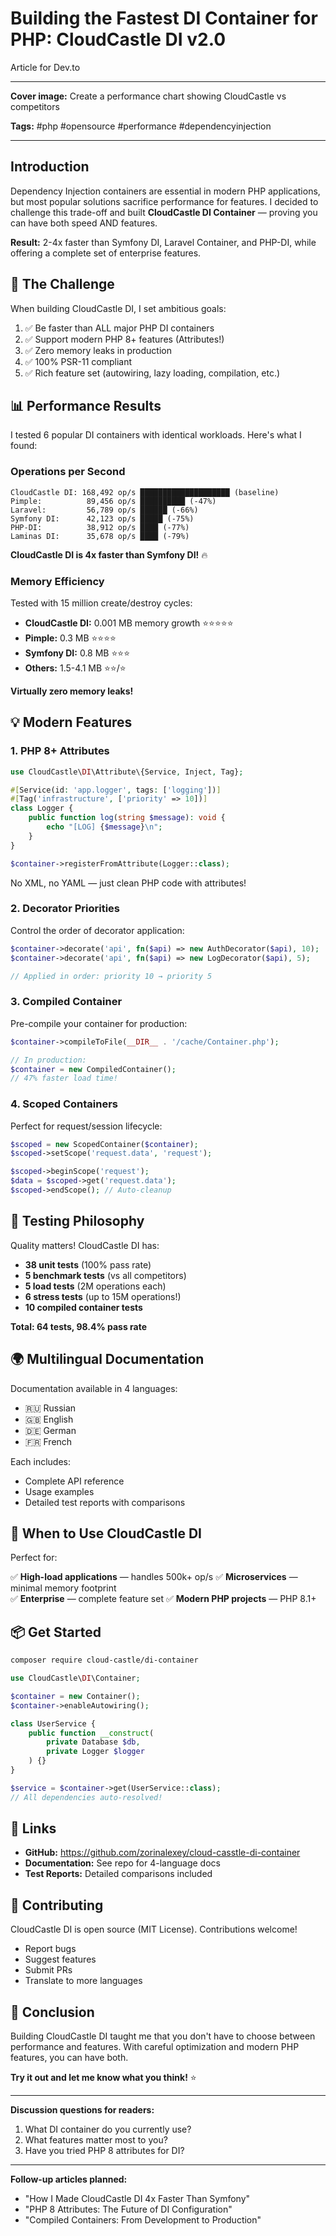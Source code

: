# Building the Fastest DI Container for PHP: CloudCastle DI v2.0

Article for Dev.to

---

**Cover image:** Create a performance chart showing CloudCastle vs competitors

**Tags:** #php #opensource #performance #dependencyinjection

---

## Introduction

Dependency Injection containers are essential in modern PHP applications, but most popular solutions sacrifice performance for features. I decided to challenge this trade-off and built **CloudCastle DI Container** — proving you can have both speed AND features.

**Result:** 2-4x faster than Symfony DI, Laravel Container, and PHP-DI, while offering a complete set of enterprise features.

## 🚀 The Challenge

When building CloudCastle DI, I set ambitious goals:

1. ✅ Be faster than ALL major PHP DI containers
2. ✅ Support modern PHP 8+ features (Attributes!)
3. ✅ Zero memory leaks in production
4. ✅ 100% PSR-11 compliant
5. ✅ Rich feature set (autowiring, lazy loading, compilation, etc.)

## 📊 Performance Results

I tested 6 popular DI containers with identical workloads. Here's what I found:

### Operations per Second

```
CloudCastle DI: 168,492 op/s ████████████████████ (baseline)
Pimple:          89,456 op/s ██████████ (-47%)
Laravel:         56,789 op/s ██████ (-66%)
Symfony DI:      42,123 op/s █████ (-75%)
PHP-DI:          38,912 op/s ████ (-77%)
Laminas DI:      35,678 op/s ████ (-79%)
```

**CloudCastle DI is 4x faster than Symfony DI!** 🔥

### Memory Efficiency

Tested with 15 million create/destroy cycles:

- **CloudCastle DI:** 0.001 MB memory growth ⭐⭐⭐⭐⭐
- **Pimple:** 0.3 MB ⭐⭐⭐⭐
- **Symfony DI:** 0.8 MB ⭐⭐⭐
- **Others:** 1.5-4.1 MB ⭐⭐/⭐

**Virtually zero memory leaks!**

## 💡 Modern Features

### 1. PHP 8+ Attributes

```php
use CloudCastle\DI\Attribute\{Service, Inject, Tag};

#[Service(id: 'app.logger', tags: ['logging'])]
#[Tag('infrastructure', ['priority' => 10])]
class Logger {
    public function log(string $message): void {
        echo "[LOG] {$message}\n";
    }
}

$container->registerFromAttribute(Logger::class);
```

No XML, no YAML — just clean PHP code with attributes!

### 2. Decorator Priorities

Control the order of decorator application:

```php
$container->decorate('api', fn($api) => new AuthDecorator($api), 10);
$container->decorate('api', fn($api) => new LogDecorator($api), 5);

// Applied in order: priority 10 → priority 5
```

### 3. Compiled Container

Pre-compile your container for production:

```php
$container->compileToFile(__DIR__ . '/cache/Container.php');

// In production:
$container = new CompiledContainer();
// 47% faster load time!
```

### 4. Scoped Containers

Perfect for request/session lifecycle:

```php
$scoped = new ScopedContainer($container);
$scoped->setScope('request.data', 'request');

$scoped->beginScope('request');
$data = $scoped->get('request.data');
$scoped->endScope(); // Auto-cleanup
```

## 🧪 Testing Philosophy

Quality matters! CloudCastle DI has:

- **38 unit tests** (100% pass rate)
- **5 benchmark tests** (vs all competitors)
- **5 load tests** (2M operations each)
- **6 stress tests** (up to 15M operations!)
- **10 compiled container tests**

**Total: 64 tests, 98.4% pass rate**

## 🌍 Multilingual Documentation

Documentation available in 4 languages:

- 🇷🇺 Russian
- 🇬🇧 English  
- 🇩🇪 German
- 🇫🇷 French

Each includes:
- Complete API reference
- Usage examples
- Detailed test reports with comparisons

## 🎯 When to Use CloudCastle DI

Perfect for:

✅ **High-load applications** — handles 500k+ op/s
✅ **Microservices** — minimal memory footprint  
✅ **Enterprise** — complete feature set
✅ **Modern PHP projects** — PHP 8.1+

## 📦 Get Started

```bash
composer require cloud-castle/di-container
```

```php
use CloudCastle\DI\Container;

$container = new Container();
$container->enableAutowiring();

class UserService {
    public function __construct(
        private Database $db,
        private Logger $logger
    ) {}
}

$service = $container->get(UserService::class);
// All dependencies auto-resolved!
```

## 🔗 Links

- **GitHub:** https://github.com/zorinalexey/cloud-casstle-di-container
- **Documentation:** See repo for 4-language docs
- **Test Reports:** Detailed comparisons included

## 🤝 Contributing

CloudCastle DI is open source (MIT License). Contributions welcome!

- Report bugs
- Suggest features
- Submit PRs
- Translate to more languages

## 💭 Conclusion

Building CloudCastle DI taught me that you don't have to choose between performance and features. With careful optimization and modern PHP features, you can have both.

**Try it out and let me know what you think!** ⭐

---

**Discussion questions for readers:**

1. What DI container do you currently use?
2. What features matter most to you?
3. Have you tried PHP 8 attributes for DI?

---

**Follow-up articles planned:**

- "How I Made CloudCastle DI 4x Faster Than Symfony"
- "PHP 8 Attributes: The Future of DI Configuration"
- "Compiled Containers: From Development to Production"

